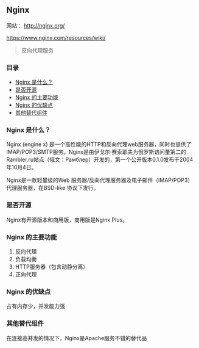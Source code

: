 ## Nginx

网站： http://nginx.org/

https://www.nginx.com/resources/wiki/

> 反向代理服务

### 目录
* [Nginx 是什么？](#Nginx-是什么？)
* [是否开源](#是否开源)
* [Nginx 的主要功能](#Nginx-的主要功能)
* [Nginx 的优缺点](#Nginx-的优缺点)
* [其他替代组件](#其他替代组件)

### Nginx 是什么？
Nginx (engine x) 是一个高性能的HTTP和反向代理web服务器，同时也提供了IMAP/POP3/SMTP服务。Nginx是由伊戈尔·赛索耶夫为俄罗斯访问量第二的Rambler.ru站点（俄文：Рамблер）开发的，第一个公开版本0.1.0发布于2004年10月4日。

Nginx是一款轻量级的Web 服务器/反向代理服务器及电子邮件（IMAP/POP3）代理服务器，在BSD-like 协议下发行。

### 是否开源
Nginx有开源版本和商用版，商用版是Nginx Plus。

### Nginx 的主要功能
1. 反向代理
2. 负载均衡
3. HTTP服务器（包含动静分离）
4. 正向代理

### Nginx 的优缺点
占有内存少，并发能力强

### 其他替代组件
在连接高并发的情况下，Nginx是Apache服务不错的替代品
